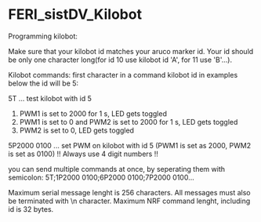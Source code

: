 # FERI_sistDV_Kilobot
Programming kilobot:

Make sure that your kilobot id matches your aruco marker id. Your id should be only one character long(for id 10 use kilobot id 'A', for 11 use 'B'...).

Kilobot commands:
first character in a command kilobot id in examples below the id will be 5:

5T ...  test kilobot with id 5
1. PWM1 is set to 2000 for 1 s, LED gets toggled
2. PWM1 is set to 0 and PWM2 is set to 2000 for 1 s, LED gets toggled
3. PWM2 is set to 0, LED gets toggled

5P2000 0100 ... set PWM on kilobot with id 5 (PWM1 is set as 2000, PWM2 is set as 0100)   !! Always use 4 digit numbers !!

you can send multiple commands at once, by seperating them with semicolon:
5T;1P2000 0100;6P2000 0100;7P2000 0100...

Maximum serial message lenght is 256 characters. All messages must also be terminated with \n character. Maximum NRF command lenght, including id is 32 bytes.
